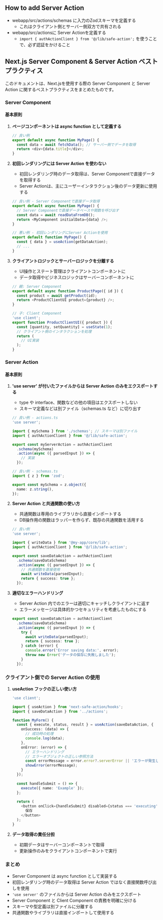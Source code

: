 ## How to add Server Action
* webapp/src/actions/schemas に入力のZodスキーマを定義する
    * これはクライアント側とサーバー側双方で共有される
* webapp/src/actionsに Server Actionを定義する
    * `import { authActionClient } from '@/lib/safe-action';` を使うことで、必ず認証をかけること

## Next.js Server Component & Server Action ベストプラクティス

このドキュメントは、Next.jsを使用する際の Server Component と Server Action に関するベストプラクティスをまとめたものです。

### Server Component

#### 基本原則

1. **ページコンポーネントは async function として定義する**
   ```typescript
   // 良い例
   export default async function MyPage() {
     const data = await fetchData(); // サーバー側でデータを取得
     return <div>{data.title}</div>;
   }
   ```

2. **初回レンダリングには Server Action を使わない**
   - 初回レンダリング時のデータ取得は、Server Componentで直接データを取得する
   - Server Actionは、主にユーザーインタラクション後のデータ更新に使用する

   ```typescript
   // 良い例 - Server Componentで直接データ取得
   export default async function MyPage() {
     // Server Componentで直接データベースや関数を呼び出す
     const data = await readDataFromDB();
     return <MyComponent initialData={data} />;
   }
   
   // 悪い例 - 初回レンダリングにServer Actionを使用
   export default function MyPage() {
     const { data } = useAction(getDataAction);
     // ...
   }
   ```

3. **クライアントロジックとサーバーロジックを分離する**
   - UI操作とステート管理はクライアントコンポーネントに
   - データ取得やビジネスロジックはサーバーコンポーネントに

   ```typescript
   // 親: Server Component
   export default async function ProductPage({ id }) {
     const product = await getProduct(id);
     return <ProductClientUI product={product} />;
   }
   
   // 子: Client Component
   'use client';
   export function ProductClientUI({ product }) {
     const [quantity, setQuantity] = useState(1);
     // クライアント側のインタラクションを処理
     return (
       // UI実装
     );
   }
   ```

### Server Action

#### 基本原則

1. **'use server' が付いたファイルからは Server Action のみをエクスポートする**
   - type や interface、関数などの他の項目はエクスポートしない
   - スキーマ定義などは別ファイル（schemas.ts など）に切り出す

   ```typescript
   // 良い例 - actions.ts
   'use server';
   
   import { mySchema } from './schemas'; // スキーマは別ファイル
   import { authActionClient } from '@/lib/safe-action';
   
   export const myServerAction = authActionClient
     .schema(mySchema)
     .action(async ({ parsedInput }) => {
       // 実装
     });
   ```

   ```typescript
   // 良い例 - schemas.ts
   import { z } from 'zod';
   
   export const mySchema = z.object({
     name: z.string(),
   });
   ```

2. **Server Action と共通関数の使い方**
   - 共通関数は専用のライブラリから直接インポートする
   - DB操作用の関数はラッパーを作らず、既存の共通関数を活用する

   ```typescript
   // 良い例
   'use server';
   
   import { writeData } from '@my-app/core/lib';
   import { authActionClient } from '@/lib/safe-action';
   
   export const saveDataAction = authActionClient
     .schema(saveDataSchema)
     .action(async ({ parsedInput }) => {
       // 共通関数を直接使用
       await writeData(parsedInput);
       return { success: true };
     });
   ```

3. **適切なエラーハンドリング**
   - Server Action 内でのエラーは適切にキャッチしクライアントに返す
   - エラーメッセージは具体的かつセキュリティを考慮したものにする

   ```typescript
   export const saveDataAction = authActionClient
     .schema(saveDataSchema)
     .action(async ({ parsedInput }) => {
       try {
         await writeData(parsedInput);
         return { success: true };
       } catch (error) {
         console.error('Error saving data:', error);
         throw new Error('データの保存に失敗しました');
       }
     });
   ```

### クライアント側での Server Action の使用

1. **useAction フックの正しい使い方**
   ```typescript
   'use client';
   
   import { useAction } from 'next-safe-action/hooks';
   import { saveDataAction } from '../actions';
   
   function MyForm() {
     const { execute, status, result } = useAction(saveDataAction, {
       onSuccess: (data) => {
         // 成功時の処理
         console.log(data);
       },
       onError: (error) => {
         // エラーハンドリング
         // エラーオブジェクトの正しい参照方法
         const errorMessage = error.error?.serverError || 'エラーが発生しました';
         showError(errorMessage);
       }
     });
     
     const handleSubmit = () => {
       execute({ name: 'Example' });
     };
     
     return (
       <button onClick={handleSubmit} disabled={status === 'executing'}>
         保存
       </button>
     );
   }
   ```

2. **データ取得の責任分担**
   - 初期データはサーバーコンポーネントで取得
   - 更新操作のみをクライアントコンポーネントで実行

### まとめ

- Server Component は async function として実装する
- 初回レンダリング時のデータ取得は Server Action ではなく直接関数呼び出しを使用
- `'use server'` のファイルからは Server Action のみをエクスポート
- Server Component と Client Component の責務を明確に分ける
- スキーマや型定義は別ファイルに分離する
- 共通関数やライブラリは直接インポートして使用する

